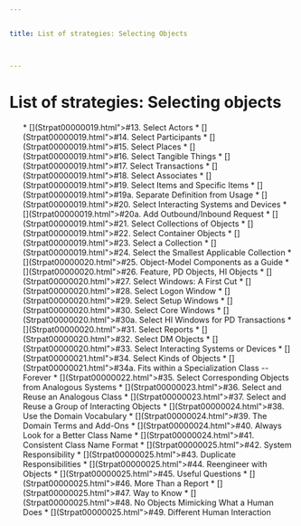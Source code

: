 ```yaml
---


title: List of strategies: Selecting Objects



---
```


# List of strategies: Selecting objects

<ul>
* [](Strpat00000019.html">#13.</a> Select Actors</li>
* [](Strpat00000019.html">#14.</a> Select Participants</li>
* [](Strpat00000019.html">#15.</a> Select Places</li>
* [](Strpat00000019.html">#16.</a> Select Tangible Things</li>
* [](Strpat00000019.html">#17.</a> Select Transactions</li>
* [](Strpat00000019.html">#18.</a> Select Associates</li>
* [](Strpat00000019.html">#19.</a> Select Items and Specific Items</li>
* [](Strpat00000019.html">#19a.</a> Separate Definition from Usage</li>
* [](Strpat00000019.html">#20.</a> Select Interacting Systems and Devices</li>
* [](Strpat00000019.html">#20a.</a> Add Outbound/Inbound Request</li>
* [](Strpat00000019.html">#21.</a> Select Collections of Objects</li>
* [](Strpat00000019.html">#22.</a> Select Container Objects</li>
* [](Strpat00000019.html">#23.</a> Select a Collection</li>
* [](Strpat00000019.html">#24.</a> Select the Smallest Applicable Collection</li>
* [](Strpat00000020.html">#25.</a> Object-Model Components as a Guide</li>
* [](Strpat00000020.html">#26.</a> Feature, PD Objects, HI Objects</li>
* [](Strpat00000020.html">#27.</a> Select Windows: A First Cut</li>
* [](Strpat00000020.html">#28.</a> Select Logon Window</li>
* [](Strpat00000020.html">#29.</a> Select Setup Windows</li>
* [](Strpat00000020.html">#30.</a> Select Core Windows</li>
* [](Strpat00000020.html">#30a.</a> Select HI Windows for PD Transactions</li>
* [](Strpat00000020.html">#31.</a> Select Reports</li>
* [](Strpat00000020.html">#32.</a> Select DM Objects</li>
* [](Strpat00000020.html">#33.</a> Select Interacting Systems or Devices</li>
* [](Strpat00000021.html">#34.</a> Select Kinds of Objects</li>
* [](Strpat00000021.html">#34a.</a> Fits within a Specialization Class -- Forever</li>
* [](Strpat00000022.html">#35.</a> Select Corresponding Objects from Analogous Systems</li>
* [](Strpat00000023.html">#36.</a> Select and Reuse an Analogous Class</li>
* [](Strpat00000023.html">#37.</a> Select and Reuse a Group of Interacting Objects</li>
* [](Strpat00000024.html">#38.</a> Use the Domain Vocabulary</li> 
* [](Strpat00000024.html">#39.</a> The Domain Terms and Add-Ons</li>
* [](Strpat00000024.html">#40.</a> Always Look for a Better Class Name</li>
* [](Strpat00000024.html">#41.</a> Consistent Class Name Format</li>
* [](Strpat00000025.html">#42.</a> System Responsibility</li>
* [](Strpat00000025.html">#43.</a> Duplicate Responsibilities</li>
* [](Strpat00000025.html">#44.</a> Reengineer with Objects</li>
* [](Strpat00000025.html">#45.</a> Useful Questions</li>
* [](Strpat00000025.html">#46.</a> More Than a Report</li>
* [](Strpat00000025.html">#47.</a> Way to Know</li>
* [](Strpat00000025.html">#48.</a> No Objects Mimicking What a Human Does</li>
* [](Strpat00000025.html">#49.</a> Different Human Interaction</li>
</ul>



